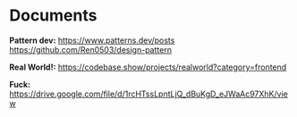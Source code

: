 # Documents

**Pattern dev:** https://www.patterns.dev/posts https://github.com/Ren0503/design-pattern

**Real World!:** https://codebase.show/projects/realworld?category=frontend

**Fuck:** https://drive.google.com/file/d/1rcHTssLpntLjQ_dBuKgD_eJWaAc97XhK/view
